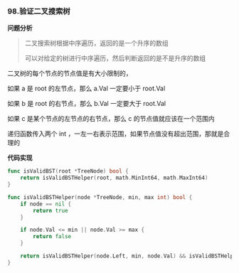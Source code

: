 ### 98.验证二叉搜索树

**问题分析**

> 二叉搜索树根据中序遍历，返回的是一个升序的数组
>
> 可以对给定的树进行中序遍历，然后判断返回的是不是升序的数组



二叉树的每个节点的节点值是有大小限制的，

如果 a 是 root 的左节点，那么 a.Val 一定要小于 root.Val 

如果 b 是 root 的右节点，那么 b.Val 一定要大于 root.Val

如果 c 是某个节点的左节点的右节点，那么 c 的节点值就应该在一个范围内

递归函数传入两个 int ，一左一右表示范围，如果节点值没有超出范围，那就是合理的



**代码实现**

```go
func isValidBST(root *TreeNode) bool {
	return isValidBSTHelper(root, math.MinInt64, math.MaxInt64)
}

func isValidBSTHelper(node *TreeNode, min, max int) bool {
	if node == nil {
		return true
	}

	if node.Val <= min || node.Val >= max {
		return false
	}

	return isValidBSTHelper(node.Left, min, node.Val) && isValidBSTHelper(node.Right, node.Val, max)
}
```

